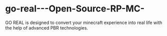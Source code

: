 # go-real---Open-Source-RP-MC-
GO REAL is designed to convert your minecraft experience into real life with the help of advanced PBR technologies.
